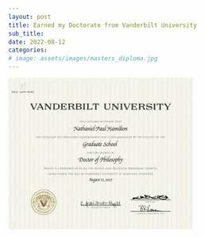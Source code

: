 ```yaml
---
layout: post
title: Earned my Doctorate from Vanderbilt University
sub_title: 
date: 2022-08-12
categories:
# image: assets/images/masters_diploma.jpg
---
```

![Doctor of Philosophy Diploma](assets/images/phd_diploma.jpg)